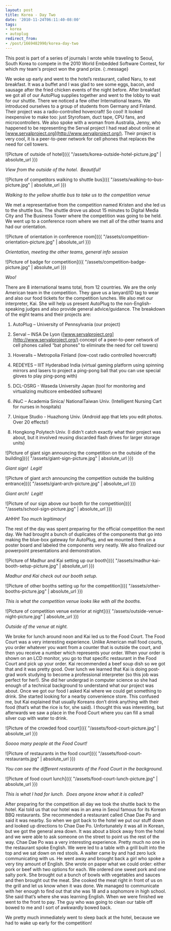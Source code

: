 ```yaml
---
layout: post
title: Korea - Day Two
date: '2010-11-24T06:11:40-08:00'
tags:
- korea
- autoplug
redirect_from:
- /post/1669482990/korea-day-two
---
```


This post is part of a series of journals I wrote while traveling to Seoul, South Korea to compete in the 2010 World Embedded Software Contest, for which my team's project won the grand prize.
{:.message}

We woke up early and went to the hotel’s restaurant, called Naru, to eat breakfast. It was a buffet and I was glad to see some eggs, bacon, and sausage after the fried chicken events of the night before. After breakfast we got all of our AutoPlug supplies together and went to the lobby to wait for our shuttle. There we noticed a few other International teams. We introduced ourselves to a group of students from Germany and Finland. Their project was a radio-controlled hovercraft! So cool! It looked inexpensive to make too: just Styrofoam, duct tape, CPU fans, and microcontrollers. We also spoke with a woman from Australia, Jenny, who happened to be representing the Serval project I had read about online at [www.servalproject.org](http://www.servalproject.org/). Their project is very cool, it is a peer-to-peer network for cell phones that replaces the need for cell towers.

![Picture of outside of hotel]({{ "/assets/korea-outside-hotel-picture.jpg" | absolute_url }})

_View from the outside of the hotel.  Beautiful!_

![Picture of competitors walking to shuttle bus]({{ "/assets/walking-to-bus-picture.jpg" | absolute_url }})

_Walking to the yellow shuttle bus to take us to the competition venue_

We met a representative from the competition named Kristen and she led us to the shuttle bus. The shuttle drove us about 15 minutes to Digital Media City and The Business Tower where the competition was going to be held. We went up to a conference room where we met all of the other teams and had our orientation.

![Picture of orientation in conference room]({{ "/assets/competition-orientation-picture.jpg" | absolute_url }})

_Orientation, meeting the other teams, general info session_

![Picture of badge for competition]({{ "/assets/competition-badge-picture.jpg" | absolute_url }})

_Woo!_

There are 8 international teams total, from 12 countries. We are the only American team in the competition. They gave us a lanyard/ID tag to wear and also our food tickets for the competition lunches. We also met our interpreter, Kai. She will help us present AutoPlug to the non-English-speaking judges and also provide general advice/guidance. The breakdown of the eight teams and their projects are:

1. AutoPlug – University of Pennsylvania (our project)

2. Serval – INSA De Lyon ([www.servalproject.org](http://www.servalproject.org/) concept of a peer-to-peer network of cell phones called “bat phones” to eliminate the need for cell towers)

3. Hoveralls – Metropolia Finland (low-cost radio controlled hovercraft)

4. REDEYES – IIIT Hyderabad India (virtual gaming platform using spinning mirrors and lasers to project a ping-pong ball that you can use special gloves to play ping-pong with)

5. DCL-OSRG - Waseda University Japan (tool for monitoring and virtualizing multicore embedded software)

6. iNuC – Academia Sinica/ NationalTaiwan Univ. (Intelligent Nursing Cart for nurses in hospitals)

7. Unique Studio - Huazhong Univ. (Android app that lets you edit photos. Over 20 effects!)

8. Hongkong Polytech Univ. (I didn't catch exactly what their project was about, but it involved reusing discarded flash drives for larger storage units)

![Picture of giant sign announcing the competition on the outside of the building]({{ "/assets/giant-sign-picture.jpg" | absolute_url }})

_Giant sign!  Legit!_

![Picture of giant arch announcing the competition outside the building entrance]({{ "/assets/giant-arch-picture.jpg" | absolute_url }})

_Giant arch!  Legit!_

![Picture of our sign above our booth for the competition]({{ "/assets/school-sign-picture.jpg" | absolute_url }})

_AHHH! Too much legitimacy!_

The rest of the day was spent preparing for the official competition the next day. We had brought a bunch of duplicates of the components that go into making the blue-box gateway for AutoPlug, and we mounted them on a poster board and labeled the components very neatly. We also finalized our powerpoint presentations and demonstration.

![Picture of Madhur and Kai setting up our booth]({{ "/assets/madhur-kai-booth-setup-picture.jpg" | absolute_url }})

_Madhur and Kai check out our booth setup._

![Picture of other booths setting up for the competition]({{ "/assets/other-booths-picture.jpg" | absolute_url }})

_This is what the competition venue looks like with all the booths._

![Picture of competition venue exterior at night]({{ "/assets/outside-venue-night-picture.jpg" | absolute_url }})

_Outside of the venue at night._

We broke for lunch around noon and Kai led us to the Food Court. The Food Court was a very interesting experience. Unlike American mall food courts, you order whatever you want from a counter that is outside the court, and then you receive a number which represents your order. When your order is shown on an LCD monitor, you go to that specific restaurant in the Food Court and pick up your order. Kai recommended a beef soup dish so we got that and it was pretty good. Over lunch we learned that Kai is doing post-grad work studying to become a professional interpreter (so this job was perfect for her!). She did her undergrad in computer science so she had enough of a technical background to understand what our project was about. Once we got our food I asked Kai where we could get something to drink. She started looking for a nearby convenience store. This confused me, but Kai explained that usually Koreans don’t drink anything with their food (that’s what the rice is for, she said). I thought this was interesting, but afterwards we saw a place in the Food Court where you can fill a small silver cup with water to drink.

![Picture of the crowded food court]({{ "/assets/food-court-picture.jpg" | absolute_url }})

_Soooo many people at the Food Court!_

![Picture of restaurants in the food court]({{ "/assets/food-court-restaurants.jpg" | absolute_url }})

_You can see the different restaurants of the Food Court in the background._

![Picture of food court lunch]({{ "/assets/food-court-lunch-picture.jpg" | absolute_url }})

_This is what I had for lunch.  Does anyone know what it is called?_

After preparing for the competition all day we took the shuttle back to the hotel. Kai told us that our hotel was in an area in Seoul famous for its Korean BBQ restaurants. She recommended a restaurant called Chae Dae Po and said it was nearby. So when we got back to the hotel we put our stuff down and looked up directions to Chae Dae Po. Unfortunately it was all in Korean, but we got the general area down. It was about a block away from the hotel and we were able to ask someone on the street to point us the rest of the way. Chae Dae Po was a very interesting experience. Pretty much no one in the restaurant spoke English. We were led to a table with a grill built into the top and we sat down on red stools. A waiter came by and had zero luck communicating with us. He went away and brought back a girl who spoke a very tiny amount of English. She wrote on paper what we could order: either pork or beef with two options for each. We ordered one sweet pork and one salty pork. She brought out a bunch of bowls with vegetables and sauces and then brought out the meat. She cooked the meat right in front of us on the grill and let us know when it was done. We managed to communicate with her enough to find out that she was 18 and a sophomore in high school. She said that’s where she was learning English. When we were finished we went to the front to pay. The guy who was going to clean our table off bowed to me and I sort of awkwardly bowed back.

We pretty much immediately went to sleep back at the hotel, because we had to wake up early for the competition!